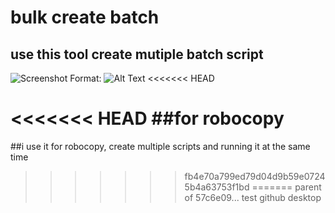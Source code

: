 # bulk create batch

## use this tool create mutiple batch script

![Screenshot](https://github.com/owenyang2012/CreateBatch/tree/master/CreateBatch/images/S1.png)
Format: ![Alt Text](url)
<<<<<<< HEAD

<<<<<<< HEAD
##for robocopy
=======
##i use it for robocopy, create multiple scripts and running it at the same time
>>>>>>> fb4e70a799ed79d04d9b59e07245b4a63753f1bd
=======
>>>>>>> parent of 57c6e09... test github desktop
